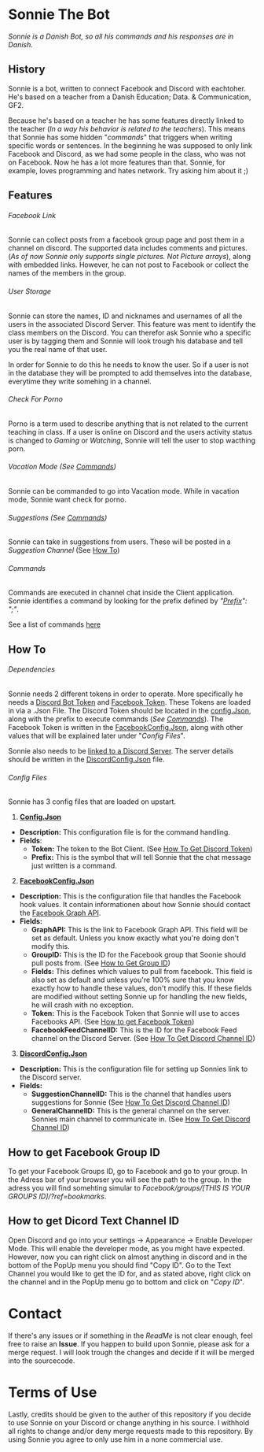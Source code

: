 # Sonnie The Bot
_Sonnie is a Danish Bot, so all his commands and his responses are in Danish._

## History
Sonnie is a bot, written to connect Facebook and Discord with eachtoher.
He's based on a teacher from a Danish Education; Data. & Communication, GF2.

Because he's based on a teacher he has some features directly linked to the teacher (_In a way his behavior is related to the teachers_).
This means that Sonnie has some hidden "_commands_" that triggers when writing specific words or sentences.
In the beginning he was supposed to only link Facebook and Discord, as we had some people in the class, who was not on Facebook. Now he has a lot more features than that. Sonnie, for example, loves programming and hates network. Try asking him about it ;)

## Features

###### Facebook Link
Sonnie can collect posts from a facebook group page and post them in a channel on discord. The supported data includes comments and pictures. (_As of now Sonnie only supports single pictures. Not Picture arrays_), along with embedded links. However, he can not post to Facebook or collect the names of the members in the group.

###### User Storage
Sonnie can store the names, ID and nicknames and usernames of all the users in the associated Discord Server.
This feature was ment to identify the class members on the Discord.
You can therefor ask Sonnie who a specific user is by tagging them and Sonnie will look trough his database and tell you the real name of that user.

In order for Sonnie to do this he needs to know the user. So if a user is not in the database they will be prompted to add themselves into the database, everytime they write somehing in a channel.

###### Check For Porno
Porno is a term used to describe anything that is not related to the current teaching in class.
If a user is online on Discord and the users activity status is changed to _Gaming_ or _Watching_, Sonnie will tell the user to stop wacthing porn.

###### Vacation Mode (See [Commands](https://github.com/ZhakalenDk/SonnieTheBot/blob/master/README.md#commands))
Sonnie can be commanded to go into Vacation mode.
While in vacation mode, Sonnie want check for porno.

###### Suggestions (See [Commands](https://github.com/ZhakalenDk/SonnieTheBot/blob/master/README.md#commands))
Sonnie can take in suggestions from users. These will be posted in a _Suggestion Channel_ (See [How To](https://github.com/ZhakalenDk/SonnieTheBot#how-to))

###### Commands
Commands are executed in channel chat inside the Client application.
Sonnie identifies a command by looking for the prefix defined by _"[Prefix](https://github.com/ZhakalenDk/SonnieTheBot/blob/master/SonnyTheBot/DiscordBot/bin/Debug/netcoreapp2.1/config.json)": ";"_.

See a list of commands [here](https://github.com/ZhakalenDk/SonnieTheBot/blob/master/SonnyTheBot/DiscordBot/OS/Discord/CommandPipe/Commands/README.md)

## How To

###### Dependencies
Sonnie needs 2 different tokens in order to operate. More specifically he needs a [Discord Bot Token](https://github.com/reactiflux/discord-irc/wiki/Creating-a-discord-bot-&-getting-a-token) and [Facebook Token](https://www.youtube.com/watch?v=_hF099c0A9M).
These Tokens are loaded in via a .Json File.
The Discord Token should be located in the [config.Json](https://github.com/ZhakalenDk/SonnieTheBot/blob/master/SonnyTheBot/DiscordBot/bin/Debug/netcoreapp2.1/config.json), along with the prefix to execute commands (_See [Commands](https://github.com/ZhakalenDk/SonnieTheBot/blob/master/README.md#commands)_).
The Facebook Token is written in the [FacebookConfig.Json](https://github.com/ZhakalenDk/SonnieTheBot/blob/master/SonnyTheBot/DiscordBot/Data/FacebookConfig.Json), along with other values that will be explained later under "_Config Files_".

Sonnie also needs to be [linked to a Discord Server](https://github.com/jagrosh/MusicBot/wiki/Adding-Your-Bot-To-Your-Server).
The server details should be written in the [DiscordConfig.Json](https://github.com/ZhakalenDk/SonnieTheBot/blob/master/SonnyTheBot/DiscordBot/Data/DiscordConfig.Json) file.

###### Config Files
Sonnie has 3 config files that are loaded on upstart.

1. **[Config.Json](https://github.com/ZhakalenDk/SonnieTheBot/blob/master/SonnyTheBot/DiscordBot/bin/Debug/netcoreapp2.1/config.json)**
  - **Description:** This configuration file is for the command handling.
  - **Fields**:
    - **Token:** The token to the Bot Client. (See [How To Get Discord Token](https://github.com/reactiflux/discord-irc/wiki/Creating-a-discord-bot-&-getting-a-token))
    - **Prefix:** This is the symbol that will tell Sonnie that the chat message just written is a command.
2. **[FacebookConfig.Json](https://github.com/ZhakalenDk/SonnieTheBot/blob/master/SonnyTheBot/DiscordBot/Data/FacebookConfig.Json)**
  - **Description:** This is the configuration file that handles the Facebook hook values. It contain informationen about how Sonnie should contact the [Facebook Graph API](https://developers.facebook.com/docs/graph-api/).
  - **Fields:**
    - **GraphAPI:** This is the link to Facebook Graph API. This field will be set as default. Unless you know exactly what you're doing don't modify this.
    - **GroupID:** This is the ID for the Facebook group that Soonie should pull posts from. (See [How to Get Group ID](https://github.com/ZhakalenDk/SonnieTheBot/blob/master/README.md#how-to-get-facebook-group-id))
    - **Fields:** This defines which values to pull from facebook. This field is also set as default and unless you're 100% sure that you know exactly how to handle these values, don't modify this. If these fields are modified without setting Sonnie up for handling the new fields, he will crash with no exception.
    - **Token:** This is the Facebook Token that Sonnie will use to acces Facebooks API. (See [How to get Facebook Token](https://www.youtube.com/watch?v=_hF099c0A9M))
    - **FacebookFeedChannelID:** This is the ID for the Facebook Feed channel on the Discord Server. (See [How To Get Discord Channel ID](https://github.com/ZhakalenDk/SonnieTheBot/blob/master/README.md#how-to-get-dicord-text-channel-id))
3. **[DiscordConfig.Json](https://github.com/ZhakalenDk/SonnieTheBot/blob/master/SonnyTheBot/DiscordBot/Data/DiscordConfig.Json)**
  - **Description:** This is the configuration file for setting up Sonnies link to the Discord server.
  - **Fields:**
    - **SuggestionChannelID:** This is the channel that handles users suggestions for Sonnie (See [How To Get Discord Channel ID](https://github.com/ZhakalenDk/SonnieTheBot/blob/master/README.md#how-to-get-dicord-text-channel-id))
    - **GeneralChannelID:** This is the general channel on the server. Sonnies main channel to communicate in. (See [How To Get Discord Channel ID](https://github.com/ZhakalenDk/SonnieTheBot/blob/master/README.md#how-to-get-dicord-text-channel-id))
  
  ## How to get Facebook Group ID
  To get your Facebook Groups ID, go to Facebook and go to your group. In the Adress bar of your browser you will see the path to the group. In the adress you will find somehting simular to _Facebook/groups/[THIS IS YOUR GROUPS ID]/?ref=bookmarks_.
  
  ## How to get Dicord Text Channel ID
  Open Discord and go into your settings -> Appearance -> Enable Developer Mode.
  This will enable the developer mode, as you might have expected. However, now you can right click on almost anything in discord and in the bottom of the PopUp menu you should find "Copy ID".
  Go to the Text Channel you would like to get the ID for, and as stated above, right click on the channel and in the PopUp menu go to bottom and click on "_Copy ID_".
  
  # Contact
  If there's any issues or if something in the _ReadMe_ is not clear enough, feel free to raise an **Issue**.
  If you happen to build upon Sonnie, please ask for a merge request. I will look trough the changes and decide if it will be merged into the sourcecode.
  
  # Terms of Use
  Lastly, credits should be given to the auther of this repository if you decide to use Sonnie on your Discord or change anything in his source.
  I withhold all rights to change and/or deny merge requests made to this repository.
  By using Sonnie you agree to only use him in a none commercial use.
 

